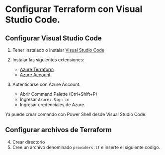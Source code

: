 # Configurar Terraform con Visual Studio Code.

## Configurar Visual Studio Code
1. Tener instalado o instalar [Visual Studio Code](https://code.visualstudio.com/)
2. Instalar las siguientes extensiones:
    - [Azure Terraform](https://marketplace.visualstudio.com/items?itemName=ms-azuretools.vscode-azureterraform)
    - [Azure Account](https://marketplace.visualstudio.com/items?itemName=ms-vscode.azure-account)

3. Autenticarse con Azure Account.
    - Abrir Command Palette (Ctrl+Shift+P)
    - Ingresar `Azure: Sign in`
    - Ingresar credenciales de Azure.

Ya puede crear comando con Power Shell desde Visual Studio Code.

## Configurar archivos de Terraform

4. Crear directorio
5. Cree un archivo denominado `providers.tf` e inserte el siguiente codigo.
<code>

</code>